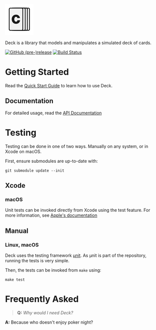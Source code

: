 ![Deck](https://github.com/aaronjsutton/deck/blob/master/assets.xcassets/Logo.imageset/Logo.png)

Deck is a library that models and manipulates a
simulated deck of cards.  

[![GitHub (pre-)release](https://img.shields.io/github/release/aaronjsutton/deck/all.svg)](https://github.com/aaronjsutton/deck/releases)
[![Build Status](https://travis-ci.com/aaronjsutton/deck.svg?branch=master)](https://travis-ci.com/aaronjsutton/deck)

# Getting Started
Read the [Quick Start Guide](https://github.com/aaronjsutton/deck/wiki/Deck-Quick-Start-Guide) to learn how to use Deck.

## Documentation
For detailed usage, read the [API Documentation](https://docs.aaronjsutton.com/deck)

# Testing

Testing can be done in one of two ways. Manually on any system, or in Xcode on macOS.

First, ensure submodules are up-to-date with:
```
git submodule update --init
```

## Xcode
### macOS

Unit tests can be invoked directly from Xcode using the test feature.
For more information, see [Apple's documentation](https://developer.apple.com/documentation/xctest)

## Manual
### Linux, macOS

Deck uses the testing framework [µnit](https://nemequ.github.io/munit/).
As µnit is part of the repository, running the tests is very simple.

Then, the tests can be invoked from `make` using:
```
make test
```

# Frequently Asked
> **Q:** _Why would I need Deck?_

**A:** Because who doesn't enjoy poker night?
